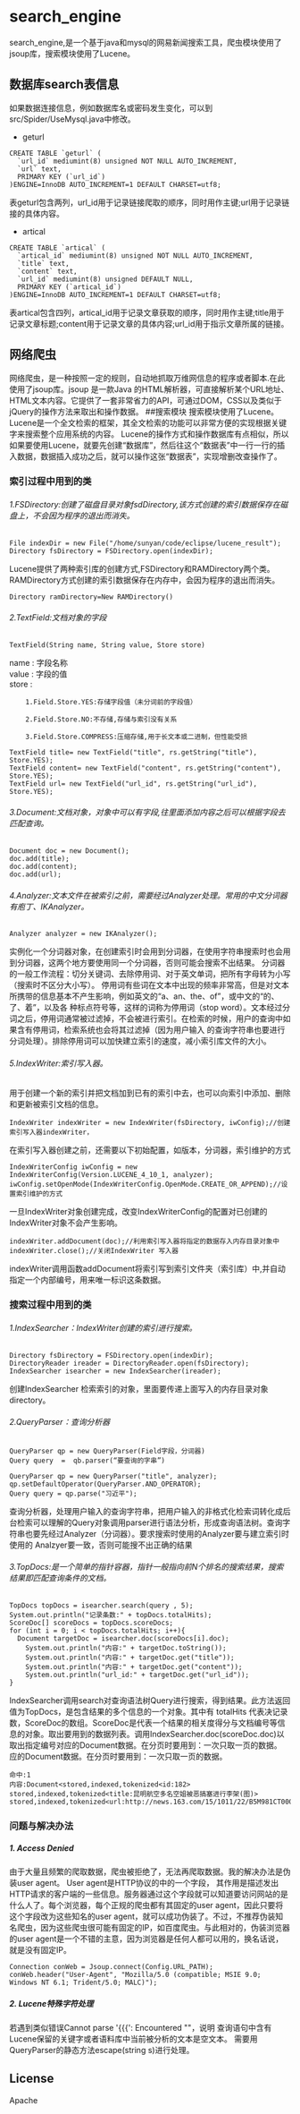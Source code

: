 
# search_engine

search_engine,是一个基于java和mysql的网易新闻搜索工具，爬虫模块使用了jsoup库，搜索模块使用了Lucene。
## 数据库search表信息
如果数据连接信息，例如数据库名或密码发生变化，可以到src/Spider/UseMysql.java中修改。
* geturl
```
CREATE TABLE `geturl` (
  `url_id` mediumint(8) unsigned NOT NULL AUTO_INCREMENT,
  `url` text,
  PRIMARY KEY (`url_id`)
)ENGINE=InnoDB AUTO_INCREMENT=1 DEFAULT CHARSET=utf8; 
```
表geturl包含两列，url_id用于记录链接爬取的顺序，同时用作主键;url用于记录链接的具体内容。
* artical
```
CREATE TABLE `artical` (
  `artical_id` mediumint(8) unsigned NOT NULL AUTO_INCREMENT,
  `title` text,
  `content` text,
  `url_id` mediumint(8) unsigned DEFAULT NULL,
  PRIMARY KEY (`artical_id`)
)ENGINE=InnoDB AUTO_INCREMENT=1 DEFAULT CHARSET=utf8; 
```
表artical包含四列，artical_id用于记录文章获取的顺序，同时用作主键;title用于记录文章标题;content用于记录文章的具体内容;url_id用于指示文章所属的链接。

## 网络爬虫
网络爬虫，是一种按照一定的规则，自动地抓取万维网信息的程序或者脚本.在此使用了jsoup库。jsoup 是一款Java 的HTML解析器，可直接解析某个URL地址、HTML文本内容。它提供了一套非常省力的API，可通过DOM，CSS以及类似于jQuery的操作方法来取出和操作数据。
##搜索模块
搜索模块使用了Lucene。Lucene是一个全文检索的框架，其全文检索的功能可以非常方便的实现根据关键字来搜索整个应用系统的内容。
Lucene的操作方式和操作数据库有点相似，所以如果要使用Lucene，就要先创建“数据库”，然后往这个“数据表”中一行一行的插入数据，数据插入成功之后，就可以操作这张“数据表”，实现增删改查操作了。
### 索引过程中用到的类
###### 1.FSDirectory:创建了磁盘目录对象fsdDirectory,该方式创建的索引数据保存在磁盘上，不会因为程序的退出而消失。
```
File indexDir = new File("/home/sunyan/code/eclipse/lucene_result");
Directory fsDirectory = FSDirectory.open(indexDir);
```
Lucene提供了两种索引库的创建方式,FSDirectory和RAMDirectory两个类。RAMDirectory方式创建的索引数据保存在内存中，会因为程序的退出而消失。
```
Directory ramDirectory=New RAMDirectory()
```
###### 2.TextField:文档对象的字段
```
TextField(String name, String value, Store store)  
```
name  : 字段名称  
value : 字段的值    
store : 

        1.Field.Store.YES:存储字段值（未分词前的字段值） 
          
        2.Field.Store.NO:不存储,存储与索引没有关系

        3.Field.Store.COMPRESS:压缩存储,用于长文本或二进制，但性能受损 

```
TextField title= new TextField("title", rs.getString("title"), Store.YES);
TextField content= new TextField("content", rs.getString("content"), Store.YES);
TextField url= new TextField("url_id", rs.getString("url_id"), Store.YES);
```
###### 3.Document:文档对象，对象中可以有字段,往里面添加内容之后可以根据字段去匹配查询。 
```
Document doc = new Document();
doc.add(title);
doc.add(content);
doc.add(url);
```

###### 4.Analyzer:文本文件在被索引之前，需要经过Analyzer处理。常用的中文分词器有庖丁、IKAnalyzer。
```
Analyzer analyzer = new IKAnalyzer();
```
实例化一个分词器对象，在创建索引时会用到分词器，在使用字符串搜索时也会用到分词器，这两个地方要使用同一个分词器，否则可能会搜索不出结果。
分词器的一般工作流程：切分关键词、去除停用词、对于英文单词，把所有字母转为小写（搜索时不区分大小写）。
停用词有些词在文本中出现的频率非常高，但是对文本所携带的信息基本不产生影响，例如英文的“a、an、the、of”，或中文的“的、了、着”，以及各 种标点符号等，这样的词称为停用词（stop word）。文本经过分词之后，停用词通常被过滤掉，不会被进行索引。在检索的时候，用户的查询中如果含有停用词，检索系统也会将其过滤掉（因为用户输入 的查询字符串也要进行分词处理）。排除停用词可以加快建立索引的速度，减小索引库文件的大小。

###### 5.IndexWriter:索引写入器。

用于创建一个新的索引并把文档加到已有的索引中去，也可以向索引中添加、删除和更新被索引文档的信息。
```
IndexWriter indexWriter = new IndexWriter(fsDirectory, iwConfig);//创建索引写入器indexWriter，
```
在索引写入器创建之前，还需要以下初始配置，如版本，分词器，索引维护的方式
```
IndexWriterConfig iwConfig = new IndexWriterConfig(Version.LUCENE_4_10_1, analyzer);
iwConfig.setOpenMode(IndexWriterConfig.OpenMode.CREATE_OR_APPEND);//设置索引维护的方式
```
一旦IndexWriter对象创建完成，改变IndexWriterConfig的配置对已创建的IndexWriter对象不会产生影响。

```
indexWriter.addDocument(doc);//利用索引写入器将指定的数据存入内存目录对象中
indexWriter.close();//关闭IndexWriter 写入器   
```
indexWriter调用函数addDocument将索引写到索引文件夹（索引库）中,并自动指定一个内部编号，用来唯一标识这条数据。

### 搜索过程中用到的类
###### 1.IndexSearcher：IndexWriter创建的索引进行搜索。
```
Directory fsDirectory = FSDirectory.open(indexDir);
DirectoryReader ireader = DirectoryReader.open(fsDirectory);
IndexSearcher isearcher = new IndexSearcher(ireader);
```
创建IndexSearcher 检索索引的对象，里面要传递上面写入的内存目录对象directory。

###### 2.QueryParser：查询分析器 
```
QueryParser qp = new QueryParser(Field字段，分词器) 
Query query  =  qb.parser(“要查询的字串”)
```
```
QueryParser qp = new QueryParser("title", analyzer);     
qp.setDefaultOperator(QueryParser.AND_OPERATOR);
Query query = qp.parse("习近平");  
```
查询分析器，处理用户输入的查询字符串，把用户输入的非格式化检索词转化成后台检索可以理解的Query对象调用parser进行语法分析，形成查询语法树。查询字符串也要先经过Analyzer（分词器）。要求搜索时使用的Analyzer要与建立索引时使用的 Analzyer要一致，否则可能搜不出正确的结果

###### 3.TopDocs:是一个简单的指针容器，指针一般指向前N个排名的搜索结果，搜索结果即匹配查询条件的文档。
```
TopDocs topDocs = isearcher.search(query , 5);
System.out.println("记录条数:" + topDocs.totalHits);
ScoreDoc[] scoreDocs = topDocs.scoreDocs;
for (int i = 0; i < topDocs.totalHits; i++){
  Document targetDoc = isearcher.doc(scoreDocs[i].doc);
    System.out.println("内容:" + targetDoc.toString());
    System.out.println("内容:" + targetDoc.get("title"));
    System.out.println("内容:" + targetDoc.get("content"));
    System.out.println("url_id:" + targetDoc.get("url_id"));                
}
```
IndexSearcher调用search对查询语法树Query进行搜索，得到结果。此方法返回值为TopDocs，是包含结果的多个信息的一个对象。其中有 totalHits 代表决记录数，ScoreDoc的数组。ScoreDoc是代表一个结果的相关度得分与文档编号等信息的对象。取出要用到的数据列表。调用IndexSearcher.doc(scoreDoc.doc)以取出指定编号对应的Document数据。在分页时要用到：一次只取一页的数据。
应的Document数据。在分页时要用到：一次只取一页的数据。

```
命中:1
内容:Document<stored,indexed,tokenized<id:182> stored,indexed,tokenized<title:昆明航空多名空姐被恶搞塞进行李架(图)> stored,indexed,tokenized<url:http://news.163.com/15/1011/22/B5M981CT00011229.html#f=www>>
```

### 问题与解决办法
##### 1. Access Denied
由于大量且频繁的爬取数据，爬虫被拒绝了，无法再爬取数据。我的解决办法是伪装user agent。
User agent是HTTP协议的中的一个字段， 其作用是描述发出HTTP请求的客户端的一些信息。服务器通过这个字段就可以知道要访问网站的是什么人了。每个浏览器，每个正规的爬虫都有其固定的user agent，因此只要将这个字段改为这些知名的user agent，就可以成功伪装了。不过，不推荐伪装知名爬虫，因为这些爬虫很可能有固定的IP，如百度爬虫。与此相对的，伪装浏览器的user agent是一个不错的主意，因为浏览器是任何人都可以用的，换名话说，就是没有固定IP。
```
Connection conWeb = Jsoup.connect(Config.URL_PATH);
conWeb.header("User-Agent", "Mozilla/5.0 (compatible; MSIE 9.0; Windows NT 6.1; Trident/5.0; MALC)");
```
##### 2. Lucene特殊字符处理
若遇到类似错误Cannot parse '{{{': Encountered "<EOF>"，说明
查询语句中含有Lucene保留的关键字或者语料库中当前被分析的文本是空文本。
需要用QueryParser的静态方法escape(string s)进行处理。

## License
Apache 






